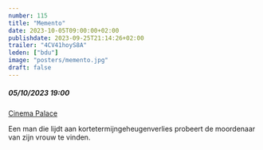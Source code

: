 ```yaml
---
number: 115
title: "Memento"
date: 2023-10-05T09:00:00+02:00
publishdate: 2023-09-25T21:14:26+02:00
trailer: "4CV41hoyS8A"
leden: ["bdu"]
image: "posters/memento.jpg"
draft: false
---
```


##### 05/10/2023 19:00

[Cinema Palace](https://cinema-palace.be/nl/evenementen/club-35-memento)

Een man die lijdt aan kortetermijngeheugenverlies probeert de moordenaar
van zijn vrouw te vinden.
<!--more-->
